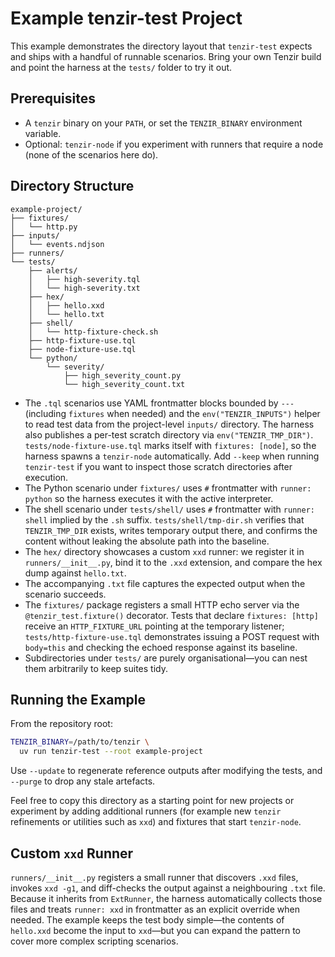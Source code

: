 # Example tenzir-test Project

This example demonstrates the directory layout that `tenzir-test` expects and ships with a handful of runnable scenarios. Bring your own Tenzir build and point the harness at the `tests/` folder to try it out.

## Prerequisites

- A `tenzir` binary on your `PATH`, or set the `TENZIR_BINARY` environment variable.
- Optional: `tenzir-node` if you experiment with runners that require a node (none of the scenarios here do).

## Directory Structure

```
example-project/
├── fixtures/
│   └── http.py
├── inputs/
│   └── events.ndjson
├── runners/
└── tests/
    ├── alerts/
    │   ├── high-severity.tql
    │   └── high-severity.txt
    ├── hex/
    │   ├── hello.xxd
    │   └── hello.txt
    ├── shell/
    │   └── http-fixture-check.sh
    ├── http-fixture-use.tql
    ├── node-fixture-use.tql
    └── python/
        └── severity/
            ├── high_severity_count.py
            └── high_severity_count.txt
```

- The `.tql` scenarios use YAML frontmatter blocks bounded by `---` (including `fixtures` when needed) and the `env("TENZIR_INPUTS")` helper to read test data from the project-level `inputs/` directory. The harness also publishes a per-test scratch directory via `env("TENZIR_TMP_DIR")`. `tests/node-fixture-use.tql` marks itself with `fixtures: [node]`, so the harness spawns a `tenzir-node` automatically.
  Add `--keep` when running `tenzir-test` if you want to inspect those scratch directories after execution.
- The Python scenario under `fixtures/` uses `#` frontmatter with `runner: python` so the harness executes it with the active interpreter.
- The shell scenario under `tests/shell/` uses `#` frontmatter with `runner: shell` implied by the `.sh` suffix. `tests/shell/tmp-dir.sh` verifies that `TENZIR_TMP_DIR` exists, writes temporary output there, and confirms the content without leaking the absolute path into the baseline.
- The `hex/` directory showcases a custom `xxd` runner: we register it in `runners/__init__.py`, bind it to the `.xxd` extension, and compare the hex dump against `hello.txt`.
- The accompanying `.txt` file captures the expected output when the scenario succeeds.
- The `fixtures/` package registers a small HTTP echo server via the `@tenzir_test.fixture()` decorator. Tests that declare `fixtures: [http]` receive an `HTTP_FIXTURE_URL` pointing at the temporary listener; `tests/http-fixture-use.tql` demonstrates issuing a POST request with `body=this` and checking the echoed response against its baseline.
- Subdirectories under `tests/` are purely organisational—you can nest them arbitrarily to keep suites tidy.

## Running the Example

From the repository root:

```sh
TENZIR_BINARY=/path/to/tenzir \
  uv run tenzir-test --root example-project
```

Use `--update` to regenerate reference outputs after modifying the tests, and `--purge` to drop any stale artefacts.

Feel free to copy this directory as a starting point for new projects or experiment by adding additional runners (for example new `tenzir` refinements or utilities such as `xxd`) and fixtures that start `tenzir-node`.

## Custom `xxd` Runner

`runners/__init__.py` registers a small runner that discovers `.xxd` files, invokes `xxd -g1`, and diff-checks
the output against a neighbouring `.txt` file. Because it inherits from `ExtRunner`, the harness
automatically collects those files and treats `runner: xxd` in frontmatter as an explicit override
when needed. The example keeps the test body simple—the contents of `hello.xxd` become the input to
`xxd`—but you can expand the pattern to cover more complex scripting scenarios.
